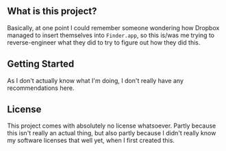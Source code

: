 ## What is this project? ##

Basically, at one point I could remember someone wondering how Dropbox managed to insert themselves into `Finder.app`, so this is/was me trying to reverse-engineer what they did to try to figure out how they did this.

## Getting Started ##

As I don't actually know what I'm doing, I don't really have any recommendations here.

## License ##

This project comes with absolutely no license whatsoever. Partly because this isn't really an actual thing, but also partly because I didn't really know my software licenses that well yet, when I first created this.
